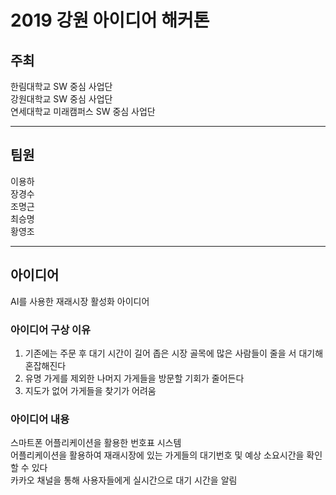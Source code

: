 # 2019 강원 아이디어 해커톤

## 주최   
한림대학교 SW 중심 사업단   
강원대학교 SW 중심 사업단   
연세대학교 미래캠퍼스 SW 중심 사업단   

---

## 팀원   
이용하   
장경수   
조명근   
최승명   
황영조   

---

## 아이디어   
AI를 사용한 재래시장 활성화 아이디어  

### 아이디어 구상 이유   
1. 기존에는 주문 후 대기 시간이 길어 좁은 시장 골목에 많은 사람들이 줄을 서 대기해 혼잡해진다   
2. 유명 가게를 제외한 나머지 가게들을 방문할 기회가 줄어든다   
3. 지도가 없어 가게들을 찾기가 어려움   

### 아이디어 내용
스마트폰 어플리케이션을 활용한 번호표 시스템   
어플리케이션을 활용하여 재래시장에 있는 가게들의 대기번호 및 예상 소요시간을 확인할 수 있다   
카카오 채널을 통해 사용자들에게 실시간으로 대기 시간을 알림   
